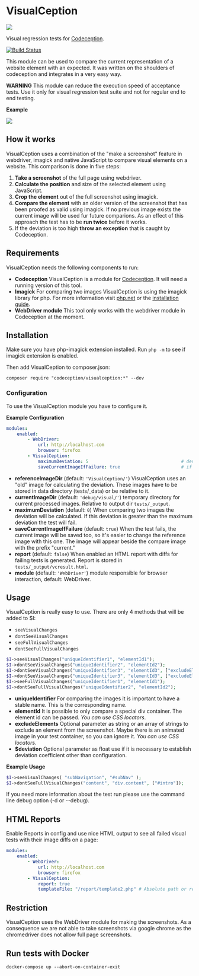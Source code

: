 # VisualCeption

![](http://www.thewebhatesme.com/wp-content/uploads/visualception.png)

Visual regression tests for [Codeception](http://codeception.com/).

[![Build Status](https://travis-ci.org/Codeception/VisualCeption.svg?branch=master)](https://travis-ci.org/Codeception/VisualCeption)

This module can be used to compare the current representation of a website element with an expected. It was written on the shoulders of codeception and integrates in a very easy way.

**WARNING** This module can reduce the execution speed of acceptance tests. Use it only for visual regression test suite and not for regular end to end testing.

**Example**

![](http://www.thewebhatesme.com/VisualCeption/compare.png)

## How it works

VisualCeption uses a combination of the "make a screenshot" feature in webdriver, imagick and native JavaScript to compare visual elements on a website. This comparison is done in five steps:

1. **Take a screenshot** of the full page using webdriver.
2. **Calculate the position** and size of the selected element using JavaScript.
3. **Crop the element** out of the full screenshot using imagick.
4. **Compare the element** with an older version of the screenshot that has been proofed as valid using imagick. If no previous image exists the current image will be used fur future comparions. As an effect of this approach the test has to be **run twice** before it works.
5. If the deviation is too high **throw an exception** that is caught by Codeception.

## Requirements

VisualCeption needs the following components to run:

* **Codeception** VisualCeption is a module for [Codeception](http://codeception.com/). It will need a running version of this tool.
* **Imagick** For comparing two images VisualCeption is using the imagick library for php. For more information visit [php.net](http://www.php.net/manual/de/book.imagick.php) or the [installation guide](http://www.php.net/manual/en/imagick.setup.php).
* **WebDriver module** This tool only works with the webdriver module in Codeception at the moment.

## Installation

Make sure you have php-imagick extension installed. Run `php -m` to see if imagick extension is enabled.

Then add VisualCeption to composer.json:

```
composer require "codeception/visualception:*" --dev
```

### Configuration

To use the VisualCeption module you have to configure it. 

**Example Configuration**

```yaml
modules:
    enabled: 
        - WebDriver:
            url: http://localhost.com
            browser: firefox
        - VisualCeption:
            maximumDeviation: 5                                   # deviation in percent
            saveCurrentImageIfFailure: true                       # if true, VisualCeption saves the current
```

* **referenceImageDir** (default: `'VisualCeption/'`) VisualCeption uses an "old" image for calculating the deviation. These images have to be stored in data directory (tests/_data) or be relative to it.
* **currentImageDir** (default: `'debug/visual/'`) temporary directory for current processed images. Relative to output dir `tests/_output`.
* **maximumDeviation** (default: `0`) When comparing two images the deviation will be calculated. If this deviation is greater than the maximum deviation the test will fail.
* **saveCurrentImageIfFailure** (default: `true`) When the test fails, the current image will be saved too, so it's easier to change the reference image with this one. The image will appear beside the compare image with the prefix "current."
* **report** (default: `false`) When enabled an HTML report with diffs for failing tests is generated. Report is stored in `tests/_output/vcresult.html`.
* **module** (default: `'WebDriver'`) module responsible for browser interaction, default: WebDriver.

## Usage

VisualCeption is really easy to use. There are only 4 methods that will be added to $I:
- <code>seeVisualChanges</code>  
- <code>dontSeeVisualChanges</code>
- <code>seeFullVisualChanges</code>  
- <code>dontSeeFullVisualChanges</code>

```php
$I->seeVisualChanges("uniqueIdentifier1", "elementId1");
$I->dontSeeVisualChanges("uniqueIdentifier2", "elementId2");
$I->dontSeeVisualChanges("uniqueIdentifier3", "elementId3", ["excludeElement1", "excludeElement2"]);
$I->dontSeeVisualChanges("uniqueIdentifier3", "elementId3", ["excludeElement1", "excludeElement2"], $deviation]);
$I->seeFullVisualChanges("uniqueIdentifier1", "elementId1");
$I->dontSeeFullVisualChanges("uniqueIdentifier2", "elementId2");
```

* **uniqueIdentifier** For comparing the images it is important to have a stable name. This is the corresponding name.
* **elementId** It is possible to only compare a special div container. The element id can be passed. *You can use CSS locators*. 
* **excludeElements** Optional parameter as string or an array of strings to exclude an element from the screenshot. Maybe there is an animated image in your test container, so you can ignore it. *You can use CSS locators*.
* **$deviation** Optional parameter as float use if it is necessary to establish deviation coefficient other than configuration.

**Example Usage**
```php
$I->seeVisualChanges( "subNavigation", "#subNav" );
$I->dontSeeFullVisualChanges("content", "div.content", ["#intro"]);
```

If you need more information about the test run please use the command line debug option (-d or --debug).

## HTML Reports

Enable Reports in config and use nice HTML output to see all failed visual tests with their image diffs on a page:
   
```yaml
modules:
    enabled: 
        - WebDriver:
            url: http://localhost.com
            browser: firefox
        - VisualCeption:
            report: true
            templateFile: "/report/template2.php" # Absolute path or relative from module dir to report template. Default "/report/template.php"
```

## Restriction

VisualCeption uses the WebDriver module for making the screenshots. As a consequence we are not able to take screenshots via google chrome as the chromedriver does not allow full page screenshots.

## Run tests with Docker
```
docker-compose up --abort-on-container-exit
```
